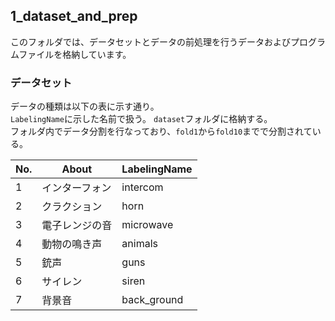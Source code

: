 ## 1_dataset_and_prep

このフォルダでは、データセットとデータの前処理を行うデータおよびプログラムファイルを格納しています。

### データセット

データの種類は以下の表に示す通り。  
`LabelingName`に示した名前で扱う。
`dataset`フォルダに格納する。  
フォルダ内でデータ分割を行なっており、`fold1`から`fold10`までで分割されている。

| No. | About          | LabelingName |
| --- | -------------- | ------------ |
| 1   | インターフォン | intercom     |
| 2   | クラクション   | horn         |
| 3   | 電子レンジの音 | microwave    |
| 4   | 動物の鳴き声   | animals      |
| 5   | 銃声           | guns         |
| 6   | サイレン       | siren        |
| 7   | 背景音         | back_ground  |
